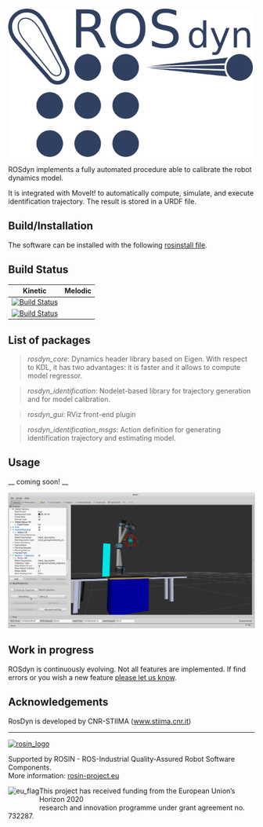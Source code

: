 ![](Documentation/rosdyn_logo.png)


ROSdyn implements a fully automated procedure able to calibrate the robot dynamics model. 

It is integrated with MoveIt! to automatically compute, simulate, and execute identification trajectory. The result is stored in a URDF file.




## Build/Installation 

The software can be installed with the following [rosinstall file](rosdyn.rosinstall). 


## Build Status

| Kinetic | Melodic |
| --------|-------- |
| [![Build Status](https://travis-ci.org/CNR-STIIMA-IRAS/rosdyn.svg?branch=melodic-devel)](https://travis-ci.org/CNR-STIIMA-IRAS/rosdyn) 
| [![Build Status](https://travis-ci.org/CNR-STIIMA-IRAS/rosdyn.svg?branch=melodic-devel)](https://travis-ci.org/CNR-STIIMA-IRAS/rosdyn) |


## List of packages

> *rosdyn_core*: Dynamics header library based on Eigen. With respect to KDL, it has two advantages: it is faster and it allows to compute model regressor.

> *rosdyn_identification*: Nodelet-based library for trajectory generation and for model calibration.

> *rosdyn_gui*: RViz front-end plugin

> *rosdyn_identification_msgs*: Action definition for generating identification trajectory and estimating model.

## Usage

__ coming soon! __

![](Documentation/screenshoot001.png)


## Work in progress

ROSdyn is continuously evolving. Not all features are implemented. If find errors or you wish a new feature [please let us know](https://github.com/CNR-STIIMA-IRAS/rosdyn/issues).

## Acknowledgements

RosDyn is developed by CNR-STIIMA (www.stiima.cnr.it)

***
<!--
    ROSIN acknowledgement from the ROSIN press kit
    @ https://github.com/rosin-project/press_kit
-->

<a href="http://rosin-project.eu">
  <img src="http://rosin-project.eu/wp-content/uploads/rosin_ack_logo_wide.png"
       alt="rosin_logo" height="60" >
</a>

Supported by ROSIN - ROS-Industrial Quality-Assured Robot Software Components.  
More information: <a href="http://rosin-project.eu">rosin-project.eu</a>

<img src="http://rosin-project.eu/wp-content/uploads/rosin_eu_flag.jpg"
     alt="eu_flag" height="45" align="left" >  

This project has received funding from the European Union’s Horizon 2020  
research and innovation programme under grant agreement no. 732287.

